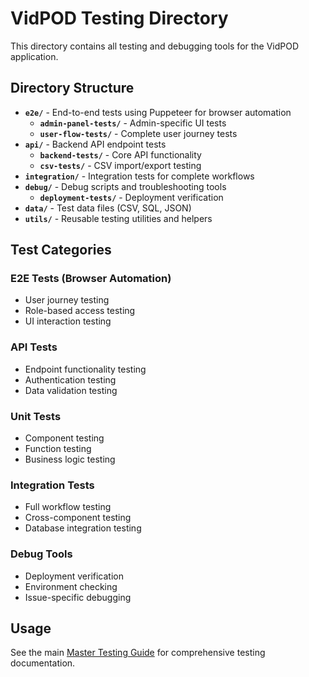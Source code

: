 # VidPOD Testing Directory

This directory contains all testing and debugging tools for the VidPOD application.

## Directory Structure

- **`e2e/`** - End-to-end tests using Puppeteer for browser automation
  - **`admin-panel-tests/`** - Admin-specific UI tests
  - **`user-flow-tests/`** - Complete user journey tests
- **`api/`** - Backend API endpoint tests
  - **`backend-tests/`** - Core API functionality
  - **`csv-tests/`** - CSV import/export testing
- **`integration/`** - Integration tests for complete workflows
- **`debug/`** - Debug scripts and troubleshooting tools
  - **`deployment-tests/`** - Deployment verification
- **`data/`** - Test data files (CSV, SQL, JSON)
- **`utils/`** - Reusable testing utilities and helpers

## Test Categories

### E2E Tests (Browser Automation)
- User journey testing
- Role-based access testing
- UI interaction testing

### API Tests
- Endpoint functionality testing
- Authentication testing
- Data validation testing

### Unit Tests
- Component testing
- Function testing
- Business logic testing

### Integration Tests
- Full workflow testing
- Cross-component testing
- Database integration testing

### Debug Tools
- Deployment verification
- Environment checking
- Issue-specific debugging

## Usage

See the main [Master Testing Guide](../docs/testing/master-testing-guide.md) for comprehensive testing documentation.